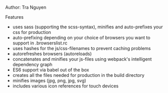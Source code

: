Author: Tra Nguyen

Features
- uses sass (supporting the scss-syntax), minifies and auto-prefixes your css for production
- auto-prefixing depending on your choice of browsers you want to support in .browserslist.rc
- uses hashes for the js/css-filenames to prevent caching problems
- autorefreshes browsers (autoreloads)
- concatenates and minifies your js-files using webpack's intelligent dependency graph
- ES6 support via babel out of the box
- creates all the files needed for production in the build directory
- minifies images (jpg, png, jpg, svg)
- includes various icon references for touch devices
